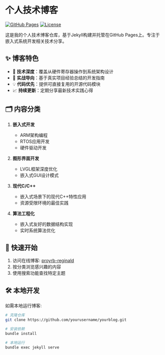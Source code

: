 # 个人技术博客

[![GitHub Pages](https://img.shields.io/badge/GitHub%20Pages-Online-brightgreen)](https://yourusername.github.io)
[![License](https://img.shields.io/badge/license-MIT-blue.svg)](LICENSE)

这是我的个人技术博客仓库，基于Jekyll构建并托管在GitHub Pages上。专注于嵌入式系统开发相关技术分享。

## ✨ 博客特色

- 📌 **技术深度**：覆盖从硬件寄存器操作到系统架构设计
- 🎯 **实战导向**：基于真实项目经验总结的开发指南
- 💡 **代码优先**：提供可直接复用的开源代码模块
- 📈 **持续更新**：定期分享最新技术实践心得

## 🗂 内容分类

1. **嵌入式开发**
   - ARM架构编程
   - RTOS应用开发
   - 硬件驱动开发

2. **图形界面开发**
   - LVGL框架深度优化
   - 嵌入式GUI设计模式

3. **现代C/C++**
   - 嵌入式场景下的现代C++特性应用
   - 资源受限环境的最佳实践

4. **算法工程化**
   - 嵌入式友好的数据结构实现
   - 实时系统算法优化

## 🚀 快速开始

1. 访问在线博客: [proyrb-reginald](https://proyrb-reginald.github.io)
2. 按分类浏览感兴趣的内容
3. 使用搜索功能查找特定主题

## 🛠 本地开发

如需本地运行博客:

```bash
# 克隆仓库
git clone https://github.com/yourusername/yourblog.git

# 安装依赖
bundle install

# 本地运行
bundle exec jekyll serve

